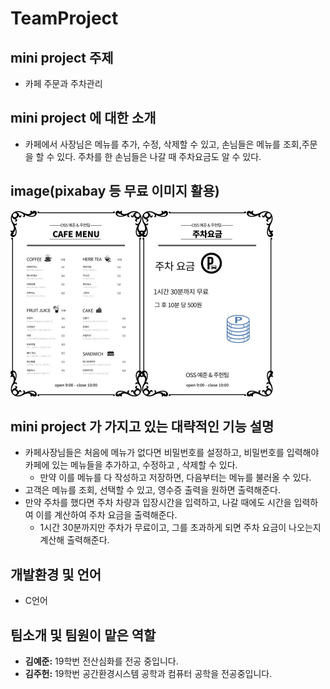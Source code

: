 # TeamProject
## mini project 주제

- 카페 주문과 주차관리

## mini project 에 대한 소개

- 카페에서 사장님은 메뉴를 추가, 수정, 삭제할 수 있고, 손님들은 메뉴를 조회,주문을 할 수 있다. 주차를 한 손님들은 나갈 때 주차요금도 알 수 있다.

## image(pixabay 등 무료 이미지 활용)    
<img src="image1(commit).jpg" alt="image2" style="zoom:50%;" /><img src="image2(commit).jpg" alt="image2" style="zoom:50%;" />   

## mini project 가 가지고 있는 대략적인 기능 설명

- 카페사장님들은 처음에 메뉴가 없다면 비밀번호를 설정하고, 비밀번호를 입력해야 카페에 있는 메뉴들을 추가하고, 수정하고 , 삭제할 수 있다.
  - 만약 이를 메뉴를 다 작성하고 저장하면,  다음부터는 메뉴를 불러올 수 있다.
- 고객은 메뉴를 조회, 선택할 수 있고, 영수증 출력을 원하면 출력해준다.
- 만약 주차를 했다면 주차 차량과 입장시간을 입력하고, 나갈 때에도 시간을 입력하여 이를 계산하여 주차 요금을 출력해준다.
  - 1시간 30분까지만 주차가 무료이고, 그를 초과하게 되면 주차 요금이 나오는지 계산해 출력해준다.

## 개발환경 및 언어

- C언어

## 팀소개 및 팀원이 맡은 역할

- **김예준:** 19학번 전산심화를 전공 중입니다.
- **김주헌:** 19학번 공간환경시스템 공학과 컴퓨터 공학을 전공중입니다.

